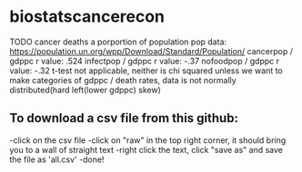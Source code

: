 # biostatscancerecon
TODO cancer deaths a porportion of population
pop data:
https://population.un.org/wpp/Download/Standard/Population/
cancerpop / gdppc r value: .524
infectpop / gdppc r value: -.37
nofoodpop / gdppc r value: -.32
t-test not applicable, neither is chi squared unless we want to make categories of gdppc / death rates, data is not normally distributed(hard left(lower gdppc) skew)
## **To download a csv file from this github:** ##
-click on the csv file
-click on "raw" in the top right corner, it should bring you to a wall of straight text
-right click the text, click "save as" and save the file as 'all.csv'
-done!
